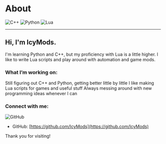 # About

![C++](https://camo.githubusercontent.com/88e1b21c4e11afd4f06cfb2b510dbb3690dbd300fb1a6d4676fd553a70bafa82/68747470733a2f2f696d672e736869656c64732e696f2f62616467652f632b2b2d2532333030353939432e7376673f7374796c653d666f722d7468652d6261646765266c6f676f3d63253242253242266c6f676f436f6c6f723d7768697465)
![Python](https://img.shields.io/badge/-Python-3776AB?style=flat&logo=python&logoColor=white)
![Lua](https://camo.githubusercontent.com/de04bdc93d7c7da16e87e057b7de10f8d394fe3df1317e99bb9cbf2eb002bf5c/68747470733a2f2f696d672e736869656c64732e696f2f62616467652f6c75612d2532333243324437322e7376673f7374796c653d666f722d7468652d6261646765266c6f676f3d6c7561266c6f676f436f6c6f723d7768697465)

---

## Hi, I'm IcyMods.

I'm learning Python and C++, but my proficiency with Lua is a little higher. I like to write Lua scripts and play around with automation and game mods.

### What I’m working on:

Still figuring out C++ and Python, getting better little by little
I like making Lua scripts for games and useful stuff
Always messing around with new programming ideas whenever I can

### Connect with me:

![GitHub](https://img.shields.io/badge/-GitHub-181717?style=flat&logo=github&logoColor=white)
- GitHub: [https://github.com/IcyMods](https://github.com/IcyMods)  

Thank you for visiting!
